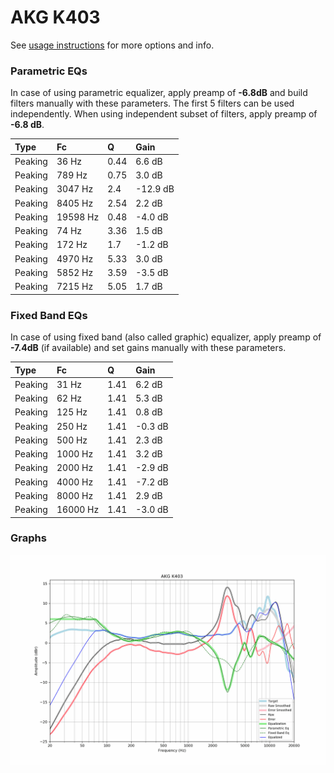 # AKG K403
See [usage instructions](https://github.com/jaakkopasanen/AutoEq#usage) for more options and info.

### Parametric EQs
In case of using parametric equalizer, apply preamp of **-6.8dB** and build filters manually
with these parameters. The first 5 filters can be used independently.
When using independent subset of filters, apply preamp of **-6.8 dB**.

| Type    | Fc       |    Q | Gain     |
|:--------|:---------|:-----|:---------|
| Peaking | 36 Hz    | 0.44 | 6.6 dB   |
| Peaking | 789 Hz   | 0.75 | 3.0 dB   |
| Peaking | 3047 Hz  | 2.4  | -12.9 dB |
| Peaking | 8405 Hz  | 2.54 | 2.2 dB   |
| Peaking | 19598 Hz | 0.48 | -4.0 dB  |
| Peaking | 74 Hz    | 3.36 | 1.5 dB   |
| Peaking | 172 Hz   | 1.7  | -1.2 dB  |
| Peaking | 4970 Hz  | 5.33 | 3.0 dB   |
| Peaking | 5852 Hz  | 3.59 | -3.5 dB  |
| Peaking | 7215 Hz  | 5.05 | 1.7 dB   |

### Fixed Band EQs
In case of using fixed band (also called graphic) equalizer, apply preamp of **-7.4dB**
(if available) and set gains manually with these parameters.

| Type    | Fc       |    Q | Gain    |
|:--------|:---------|:-----|:--------|
| Peaking | 31 Hz    | 1.41 | 6.2 dB  |
| Peaking | 62 Hz    | 1.41 | 5.3 dB  |
| Peaking | 125 Hz   | 1.41 | 0.8 dB  |
| Peaking | 250 Hz   | 1.41 | -0.3 dB |
| Peaking | 500 Hz   | 1.41 | 2.3 dB  |
| Peaking | 1000 Hz  | 1.41 | 3.2 dB  |
| Peaking | 2000 Hz  | 1.41 | -2.9 dB |
| Peaking | 4000 Hz  | 1.41 | -7.2 dB |
| Peaking | 8000 Hz  | 1.41 | 2.9 dB  |
| Peaking | 16000 Hz | 1.41 | -3.0 dB |

### Graphs
![](./AKG%20K403.png)